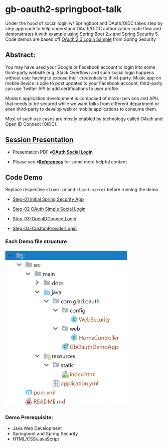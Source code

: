 # gb-oauth2-springboot-talk
Under the hood of social login w/ Springboot and OAuth/OIDC takes
step by step approach to help understand OAuth/OIDC
authorization code flow and demonstrates it with example
using Spring Boot 2.x and Spring Security 5. Code demos are based off
[OAuth 2.0 Login Sample](https://github.com/spring-projects/spring-security/blob/5.0.7.RELEASE/samples/boot/oauth2login/README.adoc)
from Spring Security


## Abstract:
You may have used your Google or Facebook account to login
into some third-party website (e.g. Stack Overflow) and such
social login happens without user having to expose their
credentials to third-party. Music app on mobile device is able
to post updates to your Facebook account, third-party can use
Twitter API to add certifications to user profile.

Modern application development is composed of micro-services
and APIs that needs to be secured while we want folks from
different department or even third-party to develop web
or mobile applications to consume them.

Most of such use cases are mostly enabled by
technology called OAuth and Open ID Connect (OIDC).


## [Session Presentation](src/main/site/OAuthSocialLogin.pdf)

* Presentation PDF `#`**[OAuth Social Login](src/main/site/OAuthSocialLogin.pdf)**

* Please see `#`**[References](References.md)** for some more helpful content


## Code Demo

Replace respective `client-id` and `client-secret` before running the demo

* [Step-01 Initial Spring Security App](Step-01-InitialSpringSecurityApp)

* [Step-02 OAuth Simple Social Login](Step-02-OAuthSimpleSocialLogin)

* [Step-03-OpenIDConnectLogin](Step-03-OpenIDConnectLogin)

* [Step-04-CustomProviderLogin](Step-04-CustomProviderLogin)


### Each Demo file structure
![File List](src/main/site/images/file-list.png)


### Demo Prerequisite:
* Java Web Development
* Springboot and Spring Security
* HTML/CSS/JavaScript

